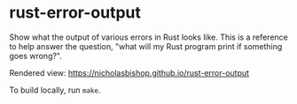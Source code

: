 # rust-error-output

Show what the output of various errors in Rust looks like. This is a
reference to help answer the question, "what will my Rust program
print if something goes wrong?".

Rendered view: https://nicholasbishop.github.io/rust-error-output

To build locally, run `make`.
